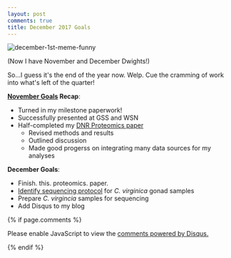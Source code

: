 ```yaml
---
layout: post
comments: true
title: December 2017 Goals
---
```


![december-1st-meme-funny](https://user-images.githubusercontent.com/22335838/33626330-210940be-d9af-11e7-915c-eafb262af1e9.jpg)

(Now I have November and December Dwights!)

So...I guess it's the end of the year now. Welp. Cue the cramming of work into what's left of the quarter!

**[November Goals](https://yaaminiv.github.io/November-Goals/) Recap**:

- Turned in my milestone paperwork!
- Successfully presented at GSS and WSN
- Half-completed my [DNR Proteomics paper](https://docs.google.com/document/d/1giP16iXWPE7oDSNI7fyLV3p_1jqsXuuxlH7cJQAwhLM/edit#heading=h.7vvlns7jaib)
  - Revised methods and results
  - Outlined discussion
  - Made good progerss on integrating many data sources for my analyses

**December Goals**:

- Finish. this. proteomics. paper.
- [Identify sequencing protocol](https://github.com/RobertsLab/resources/issues/126) for *C. virginica* gonad samples
- Prepare *C. virgincia* samples for sequencing
- Add Disqus to my blog

{% if page.comments %}

<div id="disqus_thread"></div>
<script>

/**
*  RECOMMENDED CONFIGURATION VARIABLES: EDIT AND UNCOMMENT THE SECTION BELOW TO INSERT DYNAMIC VALUES FROM YOUR PLATFORM OR CMS.
*  LEARN WHY DEFINING THESE VARIABLES IS IMPORTANT: https://disqus.com/admin/universalcode/#configuration-variables*/
/*
var disqus_config = function () {
this.page.url = PAGE_URL;  // Replace PAGE_URL with your page's canonical URL variable
this.page.identifier = PAGE_IDENTIFIER; // Replace PAGE_IDENTIFIER with your page's unique identifier variable
};
*/
(function() { // DON'T EDIT BELOW THIS LINE
var d = document, s = d.createElement('script');
s.src = 'https://the-responsible-grad-student.disqus.com/embed.js';
s.setAttribute('data-timestamp', +new Date());
(d.head || d.body).appendChild(s);
})();
</script>
<noscript>Please enable JavaScript to view the <a href="https://disqus.com/?ref_noscript">comments powered by Disqus.</a></noscript>

{% endif %}

<script id="dsq-count-scr" src="//the-responsible-grad-student.disqus.com/count.js" async></script>
